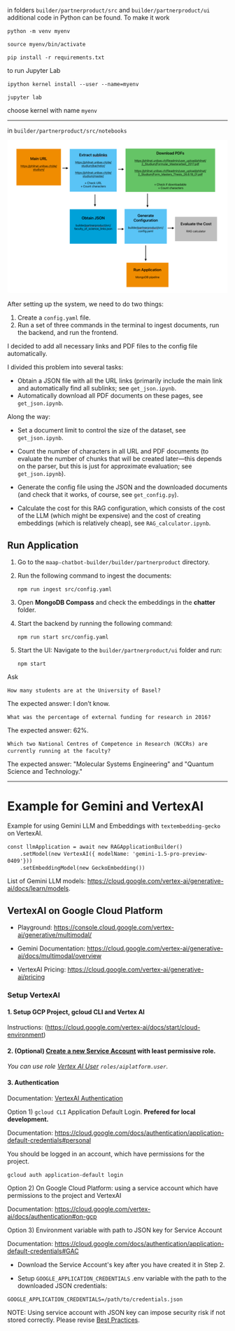 
in folders `builder/partnerproduct/src` and `builder/partnerproduct/ui` additional code in Python can be found. To make it work


```
python -m venv myenv
```

```
source myenv/bin/activate
```


```
pip install -r requirements.txt
```

to run Jupyter Lab 

```
ipython kernel install --user --name=myenv
```

```
jupyter lab
```

choose kernel with name `myenv`


----

in `builder/partnerproduct/src/notebooks` 

![](config_rag.jpg)

After setting up the system, we need to do two things:

1. Create a `config.yaml` file.
2. Run a set of three commands in the terminal to ingest documents, run the backend, and run the frontend.

I decided to add all necessary links and PDF files to the config file automatically.

I divided this problem into several tasks:

- Obtain a JSON file with all the URL links (primarily include the main link and automatically find all sublinks; see `get_json.ipynb`.
- Automatically download all PDF documents on these pages, see `get_json.ipynb`.

Along the way:

   - Set a document limit to control the size of the dataset, see `get_json.ipynb`.
   - Count the number of characters in all URL and PDF documents (to evaluate the number of chunks that will be created later—this depends on the parser, but this is just for approximate evaluation; see `get_json.ipynb`).
  
- Generate the config file using the JSON and the downloaded documents (and check that it works, of course, see `get_config.py`).
- Calculate the cost for this RAG configuration, which consists of the cost of the LLM (which might be expensive) and the cost of creating embeddings (which is relatively cheap), see `RAG_calculator.ipynb`.


## Run Application

1. Go to the `maap-chatbot-builder/builder/partnerproduct` directory.
   
2. Run the following command to ingest the documents:

   ```
   npm run ingest src/config.yaml
   ```

3. Open **MongoDB Compass** and check the embeddings in the **chatter** folder.

4. Start the backend by running the following command:

   ```
   npm run start src/config.yaml
   ```

5. Start the UI: Navigate to the `builder/partnerproduct/ui` folder and run:

   ```
   npm start
   ```

Ask 

```
How many students are at the University of Basel?
```

The expected answer: I don’t know. 


```
What was the percentage of external funding for research in 2016?
```

The expected answer: 62%. 


```
Which two National Centres of Competence in Research (NCCRs) are currently running at the faculty?
```

The expected answer: "Molecular Systems Engineering" and "Quantum Science and Technology."


----
# Example for Gemini and VertexAI

Example for using Gemini LLM and Embeddings with `textembedding-gecko` on VertexAI.

```
const llmApplication = await new RAGApplicationBuilder()
    .setModel(new VertexAI({ modelName: 'gemini-1.5-pro-preview-0409'}))
    .setEmbeddingModel(new GeckoEmbedding())
```

List of Gemini LLM models: https://cloud.google.com/vertex-ai/generative-ai/docs/learn/models.


## VertexAI on Google Cloud Platform

- Playground: https://console.cloud.google.com/vertex-ai/generative/multimodal/

- Gemini Documentation: https://cloud.google.com/vertex-ai/generative-ai/docs/multimodal/overview

- VertexAI Pricing: https://cloud.google.com/vertex-ai/generative-ai/pricing

### Setup VertexAI

#### 1. Setup GCP Project, gcloud CLI and Vertex AI
Instructions: (https://cloud.google.com/vertex-ai/docs/start/cloud-environment)

#### 2. (Optional) [Create a new Service Account](https://console.cloud.google.com/iam-admin/serviceaccounts) with least permissive role. 
_You can use role [Vertex AI User](https://cloud.google.com/vertex-ai/docs/general/access-control#aiplatform.user) `roles/aiplatform.user`._

#### 3. Authentication
 
 Documentation: [VertexAI Authentication](https://cloud.google.com/vertex-ai/docs/authentication)

Option 1) `gcloud CLI` Application Default Login.  **Prefered for local development.**
 
Documentation: https://cloud.google.com/docs/authentication/application-default-credentials#personal

 You should be logged in an account, which have permissions for the project.
  ```
  gcloud auth application-default login
  ```

Option 2) On Google Cloud Platform: using a service account which have permissions to the project and VertexAI

Documentation: https://cloud.google.com/vertex-ai/docs/authentication#on-gcp

Option 3) Environment variable with path to JSON key for Service Account

Documentation: https://cloud.google.com/docs/authentication/application-default-credentials#GAC

- Download the Service Account's key after you have created it in Step 2.

- Setup `GOOGLE_APPLICATION_CREDENTIALS` .env variable with the path to the downloaded JSON credentials:
```
GOOGLE_APPLICATION_CREDENTIALS=/path/to/credentials.json
```

NOTE: Using service account with JSON key can impose security risk if not stored correctly. Please revise [Best Practices](https://cloud.google.com/iam/docs/best-practices-for-managing-service-account-keys).

